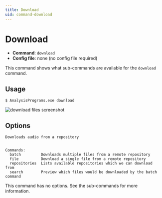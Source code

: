 ```yaml
---
title: Download
uid: command-download
---
```


# Download

- **Command**: `download`
- **Config file**: none (no config file required)

This command shows what sub-commands are available for the `download` command.

## Usage

```shell
$ AnalysisPrograms.exe download
```

![download files screenshot](~/images/download.png)

## Options

```shell
Downloads audio from a repository


Commands:
  batch         Downloads multiple files from a remote repository
  file          Download a single file from a remote repository
  repositories  Lists available repositories which we can download from
  search        Preview which files would be downloaded by the batch command
```

This command has no options. See the sub-commands for more information.